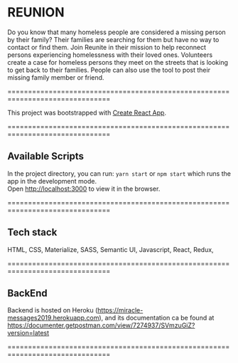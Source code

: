 # REUNION

Do you know that many homeless people are considered a missing person by their family? Their families are searching for them but have no way to contact or find them. Join Reunite in their mission to help reconnect persons experiencing homelessness with their loved ones. Volunteers create a case for homeless persons they meet on the streets that is looking to get back to their families. People can also use the tool to post their missing family member or friend.

===============================================================================

This project was bootstrapped with [Create React App](https://github.com/facebook/create-react-app).

===============================================================================

## Available Scripts

In the project directory, you can run: `yarn start` or `npm start`
which runs the app in the development mode.<br>
Open [http://localhost:3000](http://localhost:3000) to view it in the browser.

===============================================================================

## Tech stack
HTML, CSS, Materialize, SASS, Semantic UI, Javascript, React, Redux, 

===============================================================================

## BackEnd
Backend is hosted on Heroku (https://miracle-messages2019.herokuapp.com),
and its documentation ca be found  at https://documenter.getpostman.com/view/7274937/SVmzuGiZ?version=latest

===============================================================================
